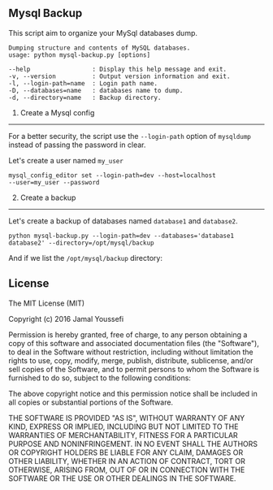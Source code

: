 Mysql Backup
-----

This script aim to organize your MySql databases dump. 

```
Dumping structure and contents of MySQL databases.
usage: python mysql-backup.py [options]

--help                 : Display this help message and exit.
-v, --version          : Output version information and exit.
-l, --login-path=name  : Login path name.
-D, --databases=name   : databases name to dump.
-d, --directory=name   : Backup directory.
```

1. Create a Mysql config
---
For a better security, the script use the `--login-path` option of `mysqldump` instead of passing the password in clear. 

Let's create a user named `my_user` 

```
mysql_config_editor set --login-path=dev --host=localhost 
--user=my_user --password
```

2. Create a backup
---

Let's create a backup of databases named `database1` and `database2`.  

```
python mysql-backup.py --login-path=dev --databases='database1
database2' --directory=/opt/mysql/backup
```

And if we list the `/opt/mysql/backup` directory:



License
------

The MIT License (MIT)

Copyright (c) 2016 Jamal Youssefi

Permission is hereby granted, free of charge, to any person obtaining a copy
of this software and associated documentation files (the "Software"), to deal
in the Software without restriction, including without limitation the rights
to use, copy, modify, merge, publish, distribute, sublicense, and/or sell
copies of the Software, and to permit persons to whom the Software is
furnished to do so, subject to the following conditions:

The above copyright notice and this permission notice shall be included in all
copies or substantial portions of the Software.

THE SOFTWARE IS PROVIDED "AS IS", WITHOUT WARRANTY OF ANY KIND, EXPRESS OR
IMPLIED, INCLUDING BUT NOT LIMITED TO THE WARRANTIES OF MERCHANTABILITY,
FITNESS FOR A PARTICULAR PURPOSE AND NONINFRINGEMENT. IN NO EVENT SHALL THE
AUTHORS OR COPYRIGHT HOLDERS BE LIABLE FOR ANY CLAIM, DAMAGES OR OTHER
LIABILITY, WHETHER IN AN ACTION OF CONTRACT, TORT OR OTHERWISE, ARISING FROM,
OUT OF OR IN CONNECTION WITH THE SOFTWARE OR THE USE OR OTHER DEALINGS IN THE
SOFTWARE.